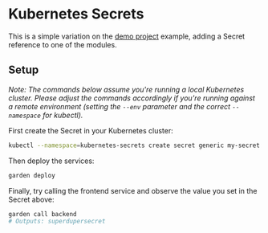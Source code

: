 # Kubernetes Secrets

This is a simple variation on the [demo project](../demo-project/README.md) example, adding a Secret reference to
one of the modules.

## Setup

_Note: The commands below assume you're running a local Kubernetes cluster. Please adjust the commands accordingly if you're running against a remote environment (setting the `--env` parameter and the correct `--namespace` for kubectl)._

First create the Secret in your Kubernetes cluster:

```sh
kubectl --namespace=kubernetes-secrets create secret generic my-secret --from-literal=my-key=superdupersecret
```

Then deploy the services:

```sh
garden deploy
```

Finally, try calling the frontend service and observe the value you set in the Secret above:

```sh
garden call backend
# Outputs: superdupersecret
```
